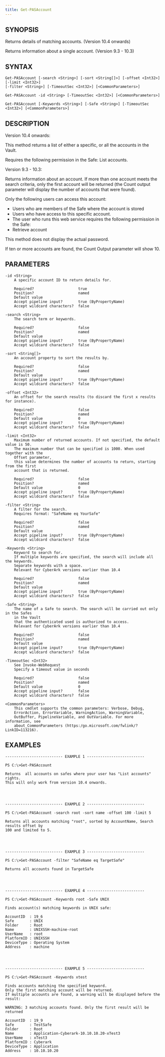 ```yaml
---
title: Get-PASAccount
---
```


## SYNOPSIS

Returns details of matching accounts. (Version 10.4 onwards)

Returns information about a single account. (Version 9.3 - 10.3)

## SYNTAX

    Get-PASAccount [-search <String>] [-sort <String[]>] [-offset <Int32>] [-limit <Int32>]
    [-filter <String>] [-TimeoutSec <Int32>] [<CommonParameters>]

    Get-PASAccount -id <String> [-TimeoutSec <Int32>] [<CommonParameters>]

    Get-PASAccount [-Keywords <String>] [-Safe <String>] [-TimeoutSec <Int32>] [<CommonParameters>]

## DESCRIPTION

Version 10.4 onwards:

This method returns a list of either a specific, or all the accounts in the Vault.

Requires the following permission in the Safe: List accounts.

Version 9.3 - 10.3:

Returns information about an account. If more than one account meets the search criteria,
only the first account will be returned (the Count output parameter will display the number
of accounts that were found).

Only the following users can access this account:

- Users who are members of the Safe where the account is stored
- Users who have access to this specific account.
- The user who runs this web service requires the following permission in the Safe:
- Retrieve account

This method does not display the actual password.

If ten or more accounts are found, the Count Output parameter will show 10.

## PARAMETERS

    -id <String>
        A specific account ID to return details for.

        Required?                    true
        Position?                    named
        Default value
        Accept pipeline input?       true (ByPropertyName)
        Accept wildcard characters?  false

    -search <String>
        The search term or keywords.

        Required?                    false
        Position?                    named
        Default value
        Accept pipeline input?       true (ByPropertyName)
        Accept wildcard characters?  false

    -sort <String[]>
        An account property to sort the results by.

        Required?                    false
        Position?                    named
        Default value
        Accept pipeline input?       true (ByPropertyName)
        Accept wildcard characters?  false

    -offset <Int32>
        An offset for the search results (to discard the first x results for instance).

        Required?                    false
        Position?                    named
        Default value                0
        Accept pipeline input?       true (ByPropertyName)
        Accept wildcard characters?  false

    -limit <Int32>
        Maximum number of returned accounts. If not specified, the default value is 50.
        The maximum number that can be specified is 1000. When used together with the
        Offset parameter,
        this value determines the number of accounts to return, starting from the first
        account that is returned.

        Required?                    false
        Position?                    named
        Default value                0
        Accept pipeline input?       true (ByPropertyName)
        Accept wildcard characters?  false

    -filter <String>
        A filter for the search.
        Requires format: "SafeName eq YourSafe"

        Required?                    false
        Position?                    named
        Default value
        Accept pipeline input?       true (ByPropertyName)
        Accept wildcard characters?  false

    -Keywords <String>
        Keyword to search for.
        If multiple keywords are specified, the search will include all the keywords.
        Separate keywords with a space.
        Relevant for CyberArk versions earlier than 10.4

        Required?                    false
        Position?                    named
        Default value
        Accept pipeline input?       true (ByPropertyName)
        Accept wildcard characters?  false

    -Safe <String>
        The name of a Safe to search. The search will be carried out only in the Safes
        in the Vault
        that the authenticated used is authorized to access.
        Relevant for CyberArk versions earlier than 10.4

        Required?                    false
        Position?                    named
        Default value
        Accept pipeline input?       true (ByPropertyName)
        Accept wildcard characters?  false

    -TimeoutSec <Int32>
        See Invoke-WebRequest
        Specify a timeout value in seconds

        Required?                    false
        Position?                    named
        Default value                0
        Accept pipeline input?       false
        Accept wildcard characters?  false

    <CommonParameters>
        This cmdlet supports the common parameters: Verbose, Debug,
        ErrorAction, ErrorVariable, WarningAction, WarningVariable,
        OutBuffer, PipelineVariable, and OutVariable. For more information, see
        about_CommonParameters (https:/go.microsoft.com/fwlink/?LinkID=113216).

## EXAMPLES

    -------------------------- EXAMPLE 1 --------------------------

    PS C:\>Get-PASAccount

    Returns  all accounts on safes where your user has "List accounts" rights.
    This will only work from version 10.4 onwards.




    -------------------------- EXAMPLE 2 --------------------------

    PS C:\>Get-PASAccount -search root -sort name -offset 100 -limit 5

    Returns all accounts matching "root", sorted by AccountName, Search results offset by
    100 and limited to 5.




    -------------------------- EXAMPLE 3 --------------------------

    PS C:\>Get-PASAccount -filter "SafeName eq TargetSafe"

    Returns all accounts found in TargetSafe




    -------------------------- EXAMPLE 4 --------------------------

    PS C:\>Get-PASAccount -Keywords root -Safe UNIX

    Finds account(s) matching keywords in UNIX safe:

    AccountID  : 19_6
    Safe       : UNIX
    Folder     : Root
    Name       : UNIXSSH-machine-root
    UserName   : root
    PlatformID : UNIXSSH
    DeviceType : Operating System
    Address    : machine




    -------------------------- EXAMPLE 5 --------------------------

    PS C:\>Get-PASAccount -Keywords xtest

    Finds accounts matching the specified keyword.
    Only the first matching account will be returned.
    If multiple accounts are found, a warning will be displayed before the result:

    WARNING: 3 matching accounts found. Only the first result will be returned

    AccountID  : 19_9
    Safe       : TestSafe
    Folder     : Root
    Name       : Application-Cyberark-10.10.10.20-xTest3
    UserName   : xTest3
    PlatformID : Cyberark
    DeviceType : Application
    Address    : 10.10.10.20
